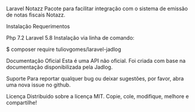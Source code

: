 Laravel Notazz
Pacote para facilitar integração com o sistema de emissão de notas fiscais Notazz.

Instalação
Requerimentos

Php 7.2
Laravel 5.8
Instalação via linha de comando:

$ composer require tuliovgomes/laravel-jadlog



Documentação Oficial
Esta é uma API não oficial. Foi criada com base na documentação disponibilizada pela Jadlog.


Suporte
Para reportar qualquer bug ou deixar sugestões, por favor, abra uma nova issue no github.

Licença
Distribuido sobre a licença MIT. Copie, cole, modifique, melhore e compartilhe!